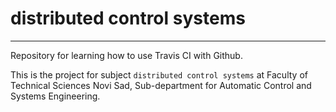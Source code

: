 # distributed control systems
---

Repository for learning how to use Travis CI with Github.

This is the project for subject `distributed control systems` at Faculty of Technical Sciences Novi Sad, Sub-department for Automatic Control and Systems Engineering.
